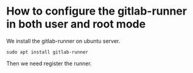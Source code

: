 # How to configure the gitlab-runner in both user and root mode

We install the gitlab-runner on ubuntu server.

```shell
sudo apt install gitlab-runner
```
Then we need register the runner.
